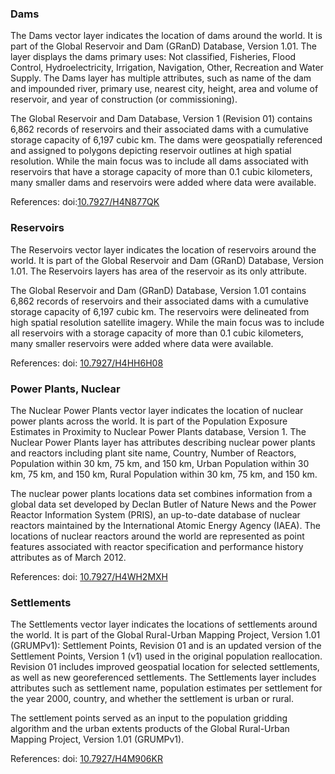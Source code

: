 ### Dams
The Dams vector layer indicates the location of dams around the world. It is part of the Global Reservoir and Dam (GRanD) Database, Version 1.01. The layer displays the dams primary uses: Not classified, Fisheries, Flood Control, Hydroelectricity, Irrigation, Navigation, Other, Recreation and Water Supply. The Dams layer has multiple attributes, such as name of the dam and impounded river, primary use, nearest city, height, area and volume of reservoir, and year of construction (or commissioning). 

The Global Reservoir and Dam Database, Version 1 (Revision 01) contains 6,862 records of reservoirs and their associated dams with a cumulative storage capacity of 6,197 cubic km. The dams were geospatially referenced and assigned to polygons depicting reservoir outlines at high spatial resolution. While the main focus was to include all dams associated with reservoirs that have a storage capacity of more than 0.1 cubic kilometers, many smaller dams and reservoirs were added where data were available.

References: doi:[10.7927/H4N877QK](https://doi.org/10.7927/H4N877QK)

### Reservoirs
The Reservoirs vector layer indicates the location of reservoirs around the world. It is part of the Global Reservoir and Dam (GRanD) Database, Version 1.01. The Reservoirs layers has area of the reservoir as its only attribute.

The Global Reservoir and Dam (GRanD) Database, Version 1.01 contains 6,862 records of reservoirs and their associated dams with a cumulative storage capacity of 6,197 cubic km. The reservoirs were delineated from high spatial resolution satellite imagery. While the main focus was to include all reservoirs with a storage capacity of more than 0.1 cubic kilometers, many smaller reservoirs were added where data were available.

References: doi: [10.7927/H4HH6H08](https://doi.org/10.7927/H4HH6H08)

### Power Plants, Nuclear
The Nuclear Power Plants vector layer indicates the location of nuclear power plants across the world. It is part of the Population Exposure Estimates in Proximity to Nuclear Power Plants database, Version 1. The Nuclear Power Plants layer has attributes describing nuclear power plants and reactors including plant site name, Country, Number of Reactors, Population within 30 km, 75 km, and 150 km, Urban Population within 30 km, 75 km, and 150 km, Rural Population within 30 km, 75 km, and 150 km.

The nuclear power plants locations data set combines information from a global data set developed by Declan Butler of Nature News and the Power Reactor Information System (PRIS), an up-to-date database of nuclear reactors maintained by the International Atomic Energy Agency (IAEA). The locations of nuclear reactors around the world are represented as point features associated with reactor specification and performance history attributes as of March 2012.

References: doi: [10.7927/H4WH2MXH](https://doi.org/10.7927/H4WH2MXH)

### Settlements
The Settlements vector layer indicates the locations of settlements around the world. It is part of the Global Rural-Urban Mapping Project, Version 1.01 (GRUMPv1): Settlement Points, Revision 01 and is an updated version of the Settlement Points, Version 1 (v1) used in the original population reallocation. Revision 01 includes improved geospatial location for selected settlements, as well as new georeferenced settlements. The Settlements layer includes attributes such as settlement name, population estimates per settlement for the year 2000, country, and whether the settlement is urban or rural.

The settlement points served as an input to the population gridding algorithm and the urban extents products of the Global Rural-Urban Mapping Project, Version 1.01 (GRUMPv1).

References: doi: [10.7927/H4M906KR](https://doi.org/10.7927/H4M906KR)

